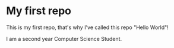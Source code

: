 # My first repo
This is my first repo, that's why I've called this repo "Hello World"!

I am a second year Computer Science Student.
